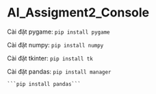 # AI_Assigment2_Console
Cài đặt pygame: 
	```pip install pygame```

Cài đặt numpy: 
	```pip install numpy```
	
Cài đặt tkinter: 
	```pip install tk```
	
Cài đặt pandas: 
	```pip install manager```
	
	```pip install pandas```

